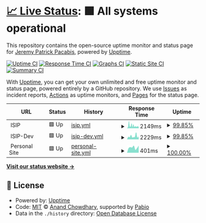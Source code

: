 # [📈 Live Status](https://status.pacabisjere.me): <!--live status--> **🟩 All systems operational**

This repository contains the open-source uptime monitor and status page for [Jeremy Patrick Pacabis](https://status.pacabisjere.me), powered by [Upptime](https://github.com/upptime/upptime).

[![Uptime CI](https://github.com/73R3WY/upptime-jer/workflows/Uptime%20CI/badge.svg)](https://github.com/73R3WY/upptime-jer/actions?query=workflow%3A%22Uptime+CI%22)
[![Response Time CI](https://github.com/73R3WY/upptime-jer/workflows/Response%20Time%20CI/badge.svg)](https://github.com/73R3WY/upptime-jer/actions?query=workflow%3A%22Response+Time+CI%22)
[![Graphs CI](https://github.com/73R3WY/upptime-jer/workflows/Graphs%20CI/badge.svg)](https://github.com/73R3WY/upptime-jer/actions?query=workflow%3A%22Graphs+CI%22)
[![Static Site CI](https://github.com/73R3WY/upptime-jer/workflows/Static%20Site%20CI/badge.svg)](https://github.com/73R3WY/upptime-jer/actions?query=workflow%3A%22Static+Site+CI%22)
[![Summary CI](https://github.com/73R3WY/upptime-jer/workflows/Summary%20CI/badge.svg)](https://github.com/73R3WY/upptime-jer/actions?query=workflow%3A%22Summary+CI%22)

With [Upptime](https://upptime.js.org), you can get your own unlimited and free uptime monitor and status page, powered entirely by a GitHub repository. We use [Issues](https://github.com/73R3WY/upptime-jer/issues) as incident reports, [Actions](https://github.com/73R3WY/upptime-jer/actions) as uptime monitors, and [Pages](https://status.pacabisjere.me) for the status page.

<!--start: status pages-->
<!-- This summary is generated by Upptime (https://github.com/upptime/upptime) -->
<!-- Do not edit this manually, your changes will be overwritten -->
<!-- prettier-ignore -->
| URL | Status | History | Response Time | Uptime |
| --- | ------ | ------- | ------------- | ------ |
| <img alt="" src="https://icons.duckduckgo.com/ip3/null.ico" height="13"> ISIP | 🟩 Up | [isip.yml](https://github.com/73R3WY/upptime-jer/commits/HEAD/history/isip.yml) | <details><summary><img alt="Response time graph" src="./graphs/isip/response-time-week.png" height="20"> 2149ms</summary><br><a href="https://status.pacabisjere.me/history/isip"><img alt="Response time 2439" src="https://img.shields.io/endpoint?url=https%3A%2F%2Fraw.githubusercontent.com%2F73R3WY%2Fupptime-jer%2FHEAD%2Fapi%2Fisip%2Fresponse-time.json"></a><br><a href="https://status.pacabisjere.me/history/isip"><img alt="24-hour response time 1771" src="https://img.shields.io/endpoint?url=https%3A%2F%2Fraw.githubusercontent.com%2F73R3WY%2Fupptime-jer%2FHEAD%2Fapi%2Fisip%2Fresponse-time-day.json"></a><br><a href="https://status.pacabisjere.me/history/isip"><img alt="7-day response time 2149" src="https://img.shields.io/endpoint?url=https%3A%2F%2Fraw.githubusercontent.com%2F73R3WY%2Fupptime-jer%2FHEAD%2Fapi%2Fisip%2Fresponse-time-week.json"></a><br><a href="https://status.pacabisjere.me/history/isip"><img alt="30-day response time 2522" src="https://img.shields.io/endpoint?url=https%3A%2F%2Fraw.githubusercontent.com%2F73R3WY%2Fupptime-jer%2FHEAD%2Fapi%2Fisip%2Fresponse-time-month.json"></a><br><a href="https://status.pacabisjere.me/history/isip"><img alt="1-year response time 2439" src="https://img.shields.io/endpoint?url=https%3A%2F%2Fraw.githubusercontent.com%2F73R3WY%2Fupptime-jer%2FHEAD%2Fapi%2Fisip%2Fresponse-time-year.json"></a></details> | <details><summary><a href="https://status.pacabisjere.me/history/isip">99.85%</a></summary><a href="https://status.pacabisjere.me/history/isip"><img alt="All-time uptime 97.92%" src="https://img.shields.io/endpoint?url=https%3A%2F%2Fraw.githubusercontent.com%2F73R3WY%2Fupptime-jer%2FHEAD%2Fapi%2Fisip%2Fuptime.json"></a><br><a href="https://status.pacabisjere.me/history/isip"><img alt="24-hour uptime 100.00%" src="https://img.shields.io/endpoint?url=https%3A%2F%2Fraw.githubusercontent.com%2F73R3WY%2Fupptime-jer%2FHEAD%2Fapi%2Fisip%2Fuptime-day.json"></a><br><a href="https://status.pacabisjere.me/history/isip"><img alt="7-day uptime 99.85%" src="https://img.shields.io/endpoint?url=https%3A%2F%2Fraw.githubusercontent.com%2F73R3WY%2Fupptime-jer%2FHEAD%2Fapi%2Fisip%2Fuptime-week.json"></a><br><a href="https://status.pacabisjere.me/history/isip"><img alt="30-day uptime 99.49%" src="https://img.shields.io/endpoint?url=https%3A%2F%2Fraw.githubusercontent.com%2F73R3WY%2Fupptime-jer%2FHEAD%2Fapi%2Fisip%2Fuptime-month.json"></a><br><a href="https://status.pacabisjere.me/history/isip"><img alt="1-year uptime 97.92%" src="https://img.shields.io/endpoint?url=https%3A%2F%2Fraw.githubusercontent.com%2F73R3WY%2Fupptime-jer%2FHEAD%2Fapi%2Fisip%2Fuptime-year.json"></a></details>
| <img alt="" src="https://icons.duckduckgo.com/ip3/null.ico" height="13"> ISIP-Dev | 🟩 Up | [isip-dev.yml](https://github.com/73R3WY/upptime-jer/commits/HEAD/history/isip-dev.yml) | <details><summary><img alt="Response time graph" src="./graphs/isip-dev/response-time-week.png" height="20"> 2229ms</summary><br><a href="https://status.pacabisjere.me/history/isip-dev"><img alt="Response time 2303" src="https://img.shields.io/endpoint?url=https%3A%2F%2Fraw.githubusercontent.com%2F73R3WY%2Fupptime-jer%2FHEAD%2Fapi%2Fisip-dev%2Fresponse-time.json"></a><br><a href="https://status.pacabisjere.me/history/isip-dev"><img alt="24-hour response time 1171" src="https://img.shields.io/endpoint?url=https%3A%2F%2Fraw.githubusercontent.com%2F73R3WY%2Fupptime-jer%2FHEAD%2Fapi%2Fisip-dev%2Fresponse-time-day.json"></a><br><a href="https://status.pacabisjere.me/history/isip-dev"><img alt="7-day response time 2229" src="https://img.shields.io/endpoint?url=https%3A%2F%2Fraw.githubusercontent.com%2F73R3WY%2Fupptime-jer%2FHEAD%2Fapi%2Fisip-dev%2Fresponse-time-week.json"></a><br><a href="https://status.pacabisjere.me/history/isip-dev"><img alt="30-day response time 2517" src="https://img.shields.io/endpoint?url=https%3A%2F%2Fraw.githubusercontent.com%2F73R3WY%2Fupptime-jer%2FHEAD%2Fapi%2Fisip-dev%2Fresponse-time-month.json"></a><br><a href="https://status.pacabisjere.me/history/isip-dev"><img alt="1-year response time 2303" src="https://img.shields.io/endpoint?url=https%3A%2F%2Fraw.githubusercontent.com%2F73R3WY%2Fupptime-jer%2FHEAD%2Fapi%2Fisip-dev%2Fresponse-time-year.json"></a></details> | <details><summary><a href="https://status.pacabisjere.me/history/isip-dev">99.85%</a></summary><a href="https://status.pacabisjere.me/history/isip-dev"><img alt="All-time uptime 97.97%" src="https://img.shields.io/endpoint?url=https%3A%2F%2Fraw.githubusercontent.com%2F73R3WY%2Fupptime-jer%2FHEAD%2Fapi%2Fisip-dev%2Fuptime.json"></a><br><a href="https://status.pacabisjere.me/history/isip-dev"><img alt="24-hour uptime 100.00%" src="https://img.shields.io/endpoint?url=https%3A%2F%2Fraw.githubusercontent.com%2F73R3WY%2Fupptime-jer%2FHEAD%2Fapi%2Fisip-dev%2Fuptime-day.json"></a><br><a href="https://status.pacabisjere.me/history/isip-dev"><img alt="7-day uptime 99.85%" src="https://img.shields.io/endpoint?url=https%3A%2F%2Fraw.githubusercontent.com%2F73R3WY%2Fupptime-jer%2FHEAD%2Fapi%2Fisip-dev%2Fuptime-week.json"></a><br><a href="https://status.pacabisjere.me/history/isip-dev"><img alt="30-day uptime 99.49%" src="https://img.shields.io/endpoint?url=https%3A%2F%2Fraw.githubusercontent.com%2F73R3WY%2Fupptime-jer%2FHEAD%2Fapi%2Fisip-dev%2Fuptime-month.json"></a><br><a href="https://status.pacabisjere.me/history/isip-dev"><img alt="1-year uptime 97.97%" src="https://img.shields.io/endpoint?url=https%3A%2F%2Fraw.githubusercontent.com%2F73R3WY%2Fupptime-jer%2FHEAD%2Fapi%2Fisip-dev%2Fuptime-year.json"></a></details>
| <img alt="" src="https://icons.duckduckgo.com/ip3/null.ico" height="13"> Personal Site | 🟩 Up | [personal-site.yml](https://github.com/73R3WY/upptime-jer/commits/HEAD/history/personal-site.yml) | <details><summary><img alt="Response time graph" src="./graphs/personal-site/response-time-week.png" height="20"> 401ms</summary><br><a href="https://status.pacabisjere.me/history/personal-site"><img alt="Response time 449" src="https://img.shields.io/endpoint?url=https%3A%2F%2Fraw.githubusercontent.com%2F73R3WY%2Fupptime-jer%2FHEAD%2Fapi%2Fpersonal-site%2Fresponse-time.json"></a><br><a href="https://status.pacabisjere.me/history/personal-site"><img alt="24-hour response time 307" src="https://img.shields.io/endpoint?url=https%3A%2F%2Fraw.githubusercontent.com%2F73R3WY%2Fupptime-jer%2FHEAD%2Fapi%2Fpersonal-site%2Fresponse-time-day.json"></a><br><a href="https://status.pacabisjere.me/history/personal-site"><img alt="7-day response time 401" src="https://img.shields.io/endpoint?url=https%3A%2F%2Fraw.githubusercontent.com%2F73R3WY%2Fupptime-jer%2FHEAD%2Fapi%2Fpersonal-site%2Fresponse-time-week.json"></a><br><a href="https://status.pacabisjere.me/history/personal-site"><img alt="30-day response time 425" src="https://img.shields.io/endpoint?url=https%3A%2F%2Fraw.githubusercontent.com%2F73R3WY%2Fupptime-jer%2FHEAD%2Fapi%2Fpersonal-site%2Fresponse-time-month.json"></a><br><a href="https://status.pacabisjere.me/history/personal-site"><img alt="1-year response time 449" src="https://img.shields.io/endpoint?url=https%3A%2F%2Fraw.githubusercontent.com%2F73R3WY%2Fupptime-jer%2FHEAD%2Fapi%2Fpersonal-site%2Fresponse-time-year.json"></a></details> | <details><summary><a href="https://status.pacabisjere.me/history/personal-site">100.00%</a></summary><a href="https://status.pacabisjere.me/history/personal-site"><img alt="All-time uptime 99.94%" src="https://img.shields.io/endpoint?url=https%3A%2F%2Fraw.githubusercontent.com%2F73R3WY%2Fupptime-jer%2FHEAD%2Fapi%2Fpersonal-site%2Fuptime.json"></a><br><a href="https://status.pacabisjere.me/history/personal-site"><img alt="24-hour uptime 100.00%" src="https://img.shields.io/endpoint?url=https%3A%2F%2Fraw.githubusercontent.com%2F73R3WY%2Fupptime-jer%2FHEAD%2Fapi%2Fpersonal-site%2Fuptime-day.json"></a><br><a href="https://status.pacabisjere.me/history/personal-site"><img alt="7-day uptime 100.00%" src="https://img.shields.io/endpoint?url=https%3A%2F%2Fraw.githubusercontent.com%2F73R3WY%2Fupptime-jer%2FHEAD%2Fapi%2Fpersonal-site%2Fuptime-week.json"></a><br><a href="https://status.pacabisjere.me/history/personal-site"><img alt="30-day uptime 100.00%" src="https://img.shields.io/endpoint?url=https%3A%2F%2Fraw.githubusercontent.com%2F73R3WY%2Fupptime-jer%2FHEAD%2Fapi%2Fpersonal-site%2Fuptime-month.json"></a><br><a href="https://status.pacabisjere.me/history/personal-site"><img alt="1-year uptime 99.94%" src="https://img.shields.io/endpoint?url=https%3A%2F%2Fraw.githubusercontent.com%2F73R3WY%2Fupptime-jer%2FHEAD%2Fapi%2Fpersonal-site%2Fuptime-year.json"></a></details>

<!--end: status pages-->

[**Visit our status website →**](https://status.pacabisjere.me)

## 📄 License

- Powered by: [Upptime](https://github.com/upptime/upptime)
- Code: [MIT](./LICENSE) © [Anand Chowdhary](https://anandchowdhary.com), supported by [Pabio](https://pabio.com)
- Data in the `./history` directory: [Open Database License](https://opendatacommons.org/licenses/odbl/1-0/)
